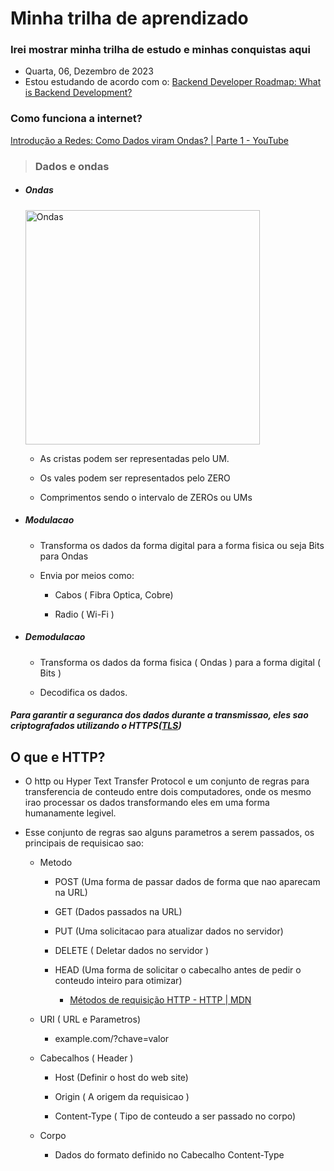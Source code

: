 # Minha trilha de aprendizado

### Irei mostrar minha trilha de estudo e minhas conquistas aqui

* Quarta, 06, Dezembro de 2023
* Estou estudando de acordo com o: [Backend Developer Roadmap: What is Backend Development?](https://roadmap.sh/backend)

### Como funciona a internet?

[Introdução a Redes: Como Dados viram Ondas? | Parte 1 - YouTube](https://youtu.be/0TndL-Nh6Ok?si=J7l1NY4rs0Z2eQKh)

> ### Dados e ondas

* ##### Ondas
  
  <img src="https://cdn1.byjus.com/wp-content/uploads/2022/05/Types-of-Waves-1.png" title="" alt="Ondas" width="375">
  
  * As cristas podem ser representadas pelo UM.
  
  * Os vales podem ser representados pelo ZERO
  
  * Comprimentos sendo o intervalo de ZEROs ou UMs

* ##### Modulacao
  
  * Transforma os dados da forma digital para a forma fisica ou seja Bits para Ondas
  
  * Envia por meios como:
    
    * Cabos ( Fibra Optica, Cobre)
    
    * Radio ( Wi-Fi )
- ##### Demodulacao
  
  - Transforma os dados da forma fisica ( Ondas ) para a forma digital ( Bits )
  
  - Decodifica os dados.

##### *Para garantir a seguranca dos dados durante a transmissao, eles sao criptografados utilizando o HTTPS([TLS](https://www.cloudflare.com/pt-br/learning/ssl/transport-layer-security-tls/))*

## O que e HTTP?

- O http ou Hyper Text Transfer Protocol e um conjunto de regras para transferencia de conteudo entre dois computadores, onde os mesmo irao processar os dados transformando eles em uma forma humanamente legivel.

- Esse conjunto de regras sao alguns parametros a serem passados, os principais de requisicao sao:
  
  - Metodo 
    
    - POST (Uma forma de passar dados de forma que nao aparecam na URL)
    
    - GET    (Dados passados na URL)
    
    - PUT    (Uma solicitacao para atualizar dados no servidor)
    
    - DELETE ( Deletar dados no servidor )
    
    - HEAD  (Uma forma de solicitar o cabecalho antes de pedir o conteudo inteiro para otimizar)
      
      - [Métodos de requisição HTTP - HTTP | MDN](https://developer.mozilla.org/pt-BR/docs/Web/HTTP/Methods)
  
  - URI ( URL e Parametros)
    
    - example.com/?chave=valor
  
  - Cabecalhos ( Header )
    
    - Host (Definir o host do web site)
    
    - Origin ( A origem da requisicao )
    
    - Content-Type ( Tipo de conteudo a ser passado no corpo)
  
  - Corpo
    
    - Dados do formato definido no Cabecalho Content-Type
